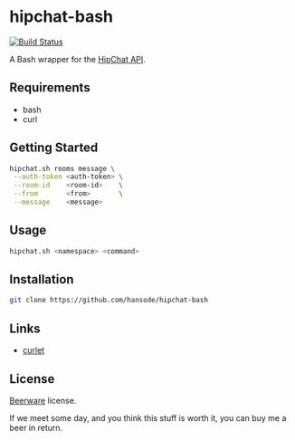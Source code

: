 hipchat-bash
============

[![Build Status](https://travis-ci.org/hansode/hipchat-bash.png)](https://travis-ci.org/hansode/hipchat-bash)

A Bash wrapper for the [HipChat API](https://www.hipchat.com/docs/api).

Requirements
------------

+ bash
+ curl

Getting Started
---------------

```bash
hipchat.sh rooms message \
 --auth-token <auth-token> \
 --room-id    <room-id>    \
 --from       <from>       \
 --message    <message>
```

Usage
-----

```bash
hipchat.sh <namespace> <command>
```

Installation
------------

```bash
git clone https://github.com/hansode/hipchat-bash
```

Links
-----

+ [curlet](https://github.com/hansode/curlet)

License
-------

[Beerware](http://en.wikipedia.org/wiki/Beerware) license.

If we meet some day, and you think this stuff is worth it, you can buy me a beer in return.
